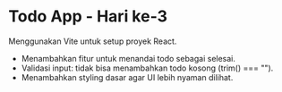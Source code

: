# Todo App - Hari ke-3

Menggunakan Vite untuk setup proyek React.

- Menambahkan fitur untuk menandai todo sebagai selesai.
- Validasi input: tidak bisa menambahkan todo kosong (trim() === "").
- Menambahkan styling dasar agar UI lebih nyaman dilihat.